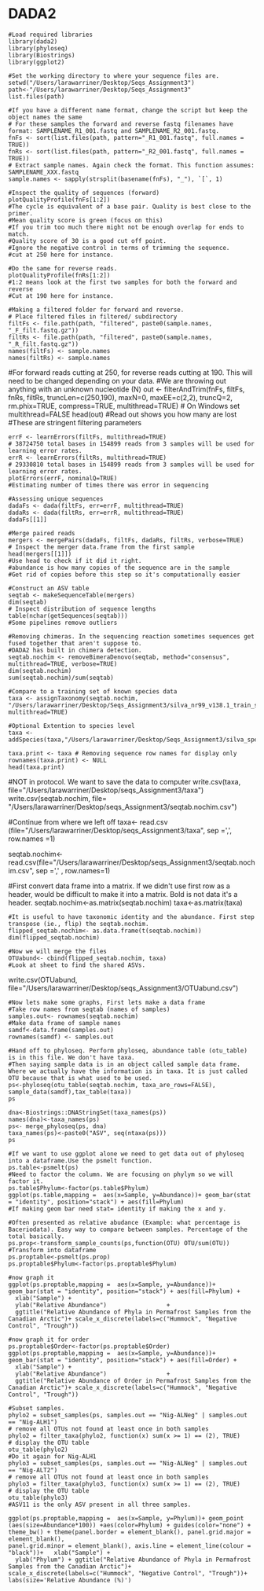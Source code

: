 # DADA2

```{r}
#Load required libraries 
library(dada2)
library(phyloseq)
library(Biostrings)
library(ggplot2)
```

```{r}
#Set the working directory to where your sequence files are.
setwd("/Users/larawarriner/Desktop/Seqs_Assignment3")
path<-"/Users/larawarriner/Desktop/Seqs_Assignment3"
list.files(path)
```

```{r}
#If you have a different name format, change the script but keep the object names the same 
# For these samples the forward and reverse fastq filenames have format: SAMPLENAME_R1_001.fastq and SAMPLENAME_R2_001.fastq.
fnFs <- sort(list.files(path, pattern="_R1_001.fastq", full.names = TRUE))
fnRs <- sort(list.files(path, pattern="_R2_001.fastq", full.names = TRUE))
# Extract sample names. Again check the format. This function assumes: SAMPLENAME_XXX.fastq
sample.names <- sapply(strsplit(basename(fnFs), "_"), `[`, 1)
```

```{r}
#Inspect the quality of sequences (forward) 
plotQualityProfile(fnFs[1:2])
#The cycle is equivalent of a base pair. Quality is best close to the primer.  
#Mean quality score is green (focus on this)
#If you trim too much there might not be enough overlap for ends to match.
#Quality score of 30 is a good cut off point. 
#Ignore the negative control in terms of trimming the sequence. 
#cut at 250 here for instance.  
```

```{r} 
#Do the same for reverse reads.
plotQualityProfile(fnRs[1:2])
#1:2 means look at the first two samples for both the forward and reverse
#Cut at 190 here for instance.
```

```{r}
#Making a filtered folder for forward and reverse.
# Place filtered files in filtered/ subdirectory
filtFs <- file.path(path, "filtered", paste0(sample.names, "_F_filt.fastq.gz"))
filtRs <- file.path(path, "filtered", paste0(sample.names, "_R_filt.fastq.gz"))
names(filtFs) <- sample.names
names(filtRs) <- sample.names
```

#For forward reads cutting at 250, for reverse reads cutting at 190. This will need to be changed depending on your data. 
#We are throwing out anything with an unknown nucleotide (N)
out <- filterAndTrim(fnFs, filtFs, fnRs, filtRs, truncLen=c(250,190),
              maxN=0, maxEE=c(2,2), truncQ=2, rm.phix=TRUE,
              compress=TRUE, multithread=TRUE) # On Windows set multithread=FALSE
head(out)
#Read out shows you how many are lost 
#These are stringent filtering parameters

```{r} 
errF <- learnErrors(filtFs, multithread=TRUE)
# 38724750 total bases in 154899 reads from 3 samples will be used for learning error rates.
errR <- learnErrors(filtRs, multithread=TRUE)
# 29330810 total bases in 154899 reads from 3 samples will be used for learning error rates.
plotErrors(errF, nominalQ=TRUE)
#Estimating number of times there was error in sequencing 
```

```{r}
#Assessing unique sequences
dadaFs <- dada(filtFs, err=errF, multithread=TRUE)
dadaRs <- dada(filtRs, err=errR, multithread=TRUE)
dadaFs[[1]]
```

```{r}
#Merge paired reads 
mergers <- mergePairs(dadaFs, filtFs, dadaRs, filtRs, verbose=TRUE)
# Inspect the merger data.frame from the first sample
head(mergers[[1]])
#Use head to check if it did it right.
#abundance is how many copies of the sequence are in the sample 
#Get rid of copies before this step so it's computationally easier
```

```{r}
#Construct an ASV table 
seqtab <- makeSequenceTable(mergers)
dim(seqtab)
# Inspect distribution of sequence lengths
table(nchar(getSequences(seqtab)))
#Some pipelines remove outliers
```

```{r}
#Removing chimeras. In the sequencing reaction sometimes sequences get fused together that aren't suppose to.
#DADA2 has built in chimera detection.
seqtab.nochim <- removeBimeraDenovo(seqtab, method="consensus", multithread=TRUE, verbose=TRUE)
dim(seqtab.nochim)
sum(seqtab.nochim)/sum(seqtab)
```

```{r}
#Compare to a training set of known species data
taxa <- assignTaxonomy(seqtab.nochim, "/Users/larawarriner/Desktop/Seqs_Assignment3/silva_nr99_v138.1_train_set.fa.gz", multithread=TRUE)
```

```{r}
#Optional Extention to species level
taxa <- addSpecies(taxa,"/Users/larawarriner/Desktop/Seqs_Assignment3/silva_species_assignment_v138.1.fa.gz")
```

```{r}
taxa.print <- taxa # Removing sequence row names for display only
rownames(taxa.print) <- NULL
head(taxa.print)
```

#NOT in protocol. We want to save the data to computer
write.csv(taxa, file="/Users/larawarriner/Desktop/seqs_Assignment3/taxa")
write.csv(seqtab.nochim, file= "/Users/larawarriner/Desktop/seqs_Assignment3/seqtab.nochim.csv")

#Continue from where we left off 
taxa<- read.csv (file="/Users/larawarriner/Desktop/seqs_Assignment3/taxa", sep =',', row.names =1)

seqtab.nochim<- read.csv(file="/Users/larawarriner/Desktop/seqs_Assignment3/seqtab.nochim.csv", sep =',' , row.names=1)

#First convert data frame into a matrix. If we didn't use first row as a header, would be difficult to make it into a matrix. Bold is not data it's a header. 
seqtab.nochim<-as.matrix(seqtab.nochim)
taxa<-as.matrix(taxa)

```{r}
#It is useful to have taxonomic identity and the abundance. First step transpose (ie., flip) the seqtab.nochim.
flipped_seqtab.nochim<- as.data.frame(t(seqtab.nochim))
dim(flipped_seqtab.nochim)
```

```{r}
#Now we will merge the files
OTUabund<- cbind(flipped_seqtab.nochim, taxa)
#Look at sheet to find the shared ASVs. 
```

write.csv(OTUabund, file="/Users/larawarriner/Desktop/seqs_Assignment3/OTUabund.csv")

```{r}
#Now lets make some graphs, First lets make a data frame
#Take row names from seqtab (names of samples)
samples.out<- rownames(seqtab.nochim)
#Make data frame of sample names
samdf<-data.frame(samples.out)
rownames(samdf) <- samples.out
```

```{r}
#Hand off to phyloseq. Perform phyloseq, abundance table (otu_table) is in this file. We don't have taxa. 
#Then saying sample data is in an object called sample data frame. Where we actually have the information is in taxa. It is just called OTU because that is what used to be used. 
ps<-phyloseq(otu_table(seqtab.nochim, taxa_are_rows=FALSE), sample_data(samdf),tax_table(taxa))
ps
```

```{r}
dna<-Biostrings::DNAStringSet(taxa_names(ps))
names(dna)<-taxa_names(ps)
ps<- merge_phyloseq(ps, dna)
taxa_names(ps)<-paste0("ASV", seq(ntaxa(ps)))
ps
```

```{r}
#If we want to use ggplot alone we need to get data out of phyloseq into a dataframe.Use the psmelt function.
ps.table<-psmelt(ps)
#Need to factor the column. We are focusing on phylym so we will factor it.
ps.table$Phylum<-factor(ps.table$Phylum)
ggplot(ps.table,mapping =  aes(x=Sample, y=Abundance))+ geom_bar(stat = "identity", position="stack") + aes(fill=Phylum)
#If making geom bar need stat= identity if making the x and y.
```  

```{r}
#Often presented as relative abudance (Example: what percentage is Baceriodata). Easy way to compare between samples. Percentage of the total basically. 
ps.prop<-transform_sample_counts(ps,function(OTU) OTU/sum(OTU))
#Transform into dataframe 
ps.proptable<-psmelt(ps.prop)
ps.proptable$Phylum<-factor(ps.proptable$Phylum)
```

```{r}
#now graph it
ggplot(ps.proptable,mapping =  aes(x=Sample, y=Abundance))+ geom_bar(stat = "identity", position="stack") + aes(fill=Phylum) +
  xlab("Sample") +
  ylab("Relative Abundance")                 +
  ggtitle("Relative Abundance of Phyla in Permafrost Samples from the Canadian Arctic")+ scale_x_discrete(labels=c("Hummock", "Negative Control", "Trough"))
```

```{r}
#now graph it for order
ps.proptable$Order<-factor(ps.proptable$Order)
ggplot(ps.proptable,mapping =  aes(x=Sample, y=Abundance))+ geom_bar(stat = "identity", position="stack") + aes(fill=Order) +
  xlab("Sample") +
  ylab("Relative Abundance")                 +
  ggtitle("Relative Abundance of Order in Permafrost Samples from the Canadian Arctic")+ scale_x_discrete(labels=c("Hummock", "Negative Control", "Trough"))
```

```{r}
#Subset samples. 
phylo2 = subset_samples(ps, samples.out == "Nig-ALNeg" | samples.out == "Nig-ALH1")
# remove all OTUs not found at least once in both samples 
phylo2 = filter_taxa(phylo2, function(x) sum(x >= 1) == (2), TRUE)
# display the OTU table
otu_table(phylo2)
#Do it again for Nig-ALH1
phylo3 = subset_samples(ps, samples.out == "Nig-ALNeg" | samples.out == "Nig-ALT2")
# remove all OTUs not found at least once in both samples 
phylo3 = filter_taxa(phylo3, function(x) sum(x >= 1) == (2), TRUE)
# display the OTU table
otu_table(phylo3)
#ASV11 is the only ASV present in all three samples.
```
```{r}
ggplot(ps.proptable,mapping =  aes(x=Sample, y=Phylum))+ geom_point (aes(size=Abundance*100)) +aes(color=Phylum) + guides(color="none") + theme_bw() + theme(panel.border = element_blank(), panel.grid.major = element_blank(),
panel.grid.minor = element_blank(), axis.line = element_line(colour = "black"))+   xlab("Sample") +
  ylab("Phylum") + ggtitle("Relative Abundance of Phyla in Permafrost Samples from the Canadian Arctic")+ scale_x_discrete(labels=c("Hummock", "Negative Control", "Trough"))+ labs(size='Relative Abundance (%)') 
```

